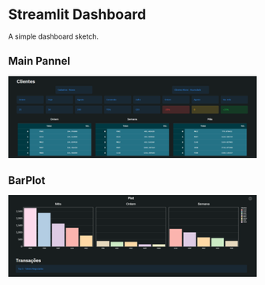 # Streamlit Dashboard

A simple dashboard sketch.

## Main Pannel

![](docs/main.png?raw=true "Main Pannel")

## BarPlot

![](docs/barplot.png?raw=true "BarPlot")
